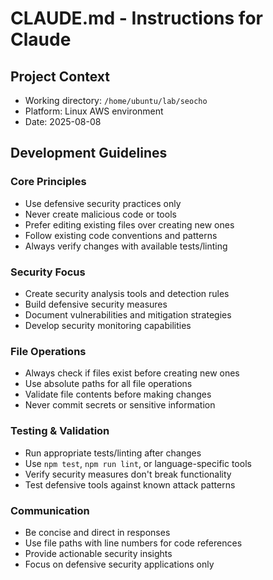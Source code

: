 # CLAUDE.md - Instructions for Claude

## Project Context
- Working directory: `/home/ubuntu/lab/seocho`
- Platform: Linux AWS environment
- Date: 2025-08-08

## Development Guidelines

### Core Principles
- Use defensive security practices only
- Never create malicious code or tools
- Prefer editing existing files over creating new ones
- Follow existing code conventions and patterns
- Always verify changes with available tests/linting

### Security Focus
- Create security analysis tools and detection rules
- Build defensive security measures
- Document vulnerabilities and mitigation strategies
- Develop security monitoring capabilities

### File Operations
- Always check if files exist before creating new ones
- Use absolute paths for all file operations
- Validate file contents before making changes
- Never commit secrets or sensitive information

### Testing & Validation
- Run appropriate tests/linting after changes
- Use `npm test`, `npm run lint`, or language-specific tools
- Verify security measures don't break functionality
- Test defensive tools against known attack patterns

### Communication
- Be concise and direct in responses
- Use file paths with line numbers for code references
- Provide actionable security insights
- Focus on defensive security applications only
